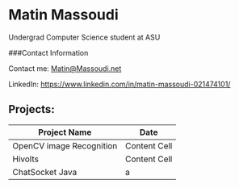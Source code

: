 # Matin Massoudi
Undergrad Computer Science student at ASU


###Contact Information

Contact me:
Matin@Massoudi.net

LinkedIn:
https://www.linkedin.com/in/matin-massoudi-021474101/

## Projects: ##

Project Name  | Date
------------- | -------------
OpenCV image Recognition  | Content Cell
Hivolts  |  Content Cell
ChatSocket Java  |  a

